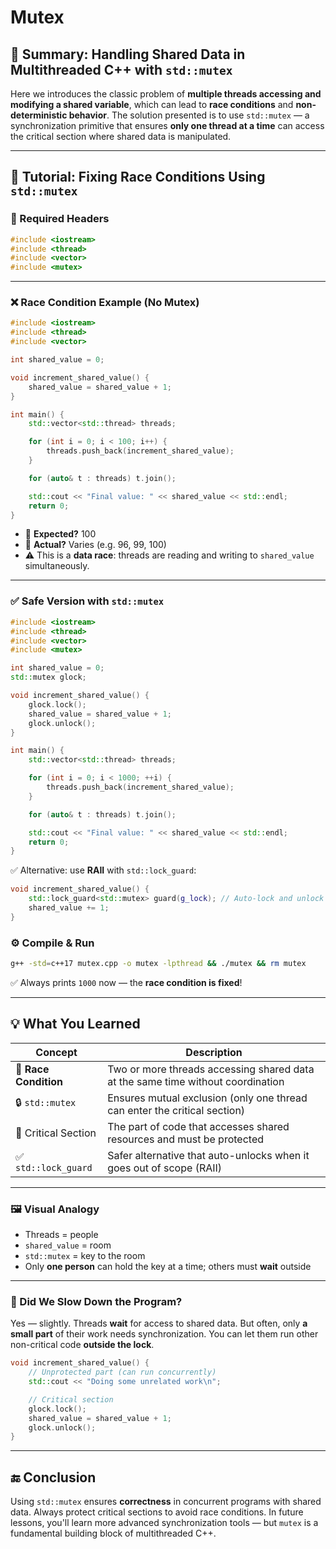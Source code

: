 # Mutex

## 🧵 Summary: Handling Shared Data in Multithreaded C++ with `std::mutex`

Here we introduces the classic problem of **multiple threads accessing and modifying a shared variable**, which can lead to **race conditions** and **non-deterministic behavior**. The solution presented is to use `std::mutex` — a synchronization primitive that ensures **only one thread at a time** can access the critical section where shared data is manipulated.

---

## 🧪 Tutorial: Fixing Race Conditions Using `std::mutex`

### 🔧 Required Headers

```cpp
#include <iostream>
#include <thread>
#include <vector>
#include <mutex>
```

---

### ❌ Race Condition Example (No Mutex)

```cpp
#include <iostream>
#include <thread>
#include <vector>

int shared_value = 0;

void increment_shared_value() {
    shared_value = shared_value + 1;
}

int main() {
    std::vector<std::thread> threads;

    for (int i = 0; i < 100; i++) {
        threads.push_back(increment_shared_value);
    }

    for (auto& t : threads) t.join();

    std::cout << "Final value: " << shared_value << std::endl;
    return 0;
}
```

- 🧨 **Expected?** 100
- 🧨 **Actual?** Varies (e.g. 96, 99, 100)
- ⚠️ This is a **data race**: threads are reading and writing to `shared_value` simultaneously.

---

### ✅ Safe Version with `std::mutex`

```cpp
#include <iostream>
#include <thread>
#include <vector>
#include <mutex>

int shared_value = 0;
std::mutex glock;

void increment_shared_value() {
    glock.lock();
    shared_value = shared_value + 1;
    glock.unlock();
}

int main() {
    std::vector<std::thread> threads;

    for (int i = 0; i < 1000; ++i) {
        threads.push_back(increment_shared_value);
    }

    for (auto& t : threads) t.join();

    std::cout << "Final value: " << shared_value << std::endl;
    return 0;
}
```

✅ Alternative: use **RAII** with `std::lock_guard`:

```cpp
void increment_shared_value() {
    std::lock_guard<std::mutex> guard(g_lock); // Auto-lock and unlock
    shared_value += 1;
}
```

### ⚙️ Compile & Run

```bash
g++ -std=c++17 mutex.cpp -o mutex -lpthread && ./mutex && rm mutex
```

✅ Always prints `1000` now — the **race condition is fixed**!

---

## 💡 What You Learned

| Concept               | Description                                                                     |
| --------------------- | ------------------------------------------------------------------------------- |
| 🧠 **Race Condition** | Two or more threads accessing shared data at the same time without coordination |
| 🔒 `std::mutex`       | Ensures mutual exclusion (only one thread can enter the critical section)       |
| 🚪 Critical Section   | The part of code that accesses shared resources and must be protected           |
| ✅ `std::lock_guard`   | Safer alternative that auto-unlocks when it goes out of scope (RAII)            |

---

### 🖼 Visual Analogy

* Threads = people
* `shared_value` = room
* `std::mutex` = key to the room
* Only **one person** can hold the key at a time; others must **wait** outside

---

### 💭 Did We Slow Down the Program?

Yes — slightly. Threads **wait** for access to shared data. But often, only **a small part** of their work needs synchronization. You can let them run other non-critical code **outside the lock**.

```cpp
void increment_shared_value() {
    // Unprotected part (can run concurrently)
    std::cout << "Doing some unrelated work\n";

    // Critical section
    glock.lock();
    shared_value = shared_value + 1;
    glock.unlock();
}
```

---

## 🔚 Conclusion

Using `std::mutex` ensures **correctness** in concurrent programs with shared data. Always protect critical sections to avoid race conditions. In future lessons, you'll learn more advanced synchronization tools — but `mutex` is a fundamental building block of multithreaded C++.